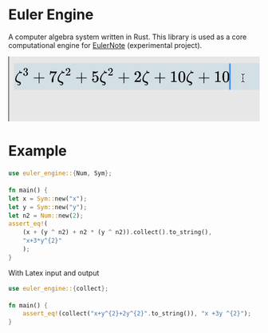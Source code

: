 # Euler Engine

A computer algebra system written in Rust. This library is used as a core computational engine for [EulerNote](https://eulernote.com) (experimental project).

<img src="./assets/demo.png">

<br/>

# Example

```rust
use euler_engine::{Num, Sym};

fn main() {
let x = Sym::new("x");
let y = Sym::new("y");
let n2 = Num::new(2);
assert_eq!(
    (x + (y ^ n2) + n2 * (y ^ n2)).collect().to_string(),
    "x+3*y^{2}"
    );
}
```

With Latex input and output

```rust
use euler_engine::{collect};

fn main() {
    assert_eq!(collect("x+y^{2}+2y^{2}".to_string()), "x +3y ^{2}");
}

```

